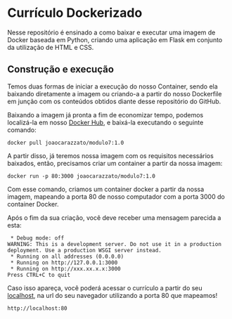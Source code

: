 # Currículo Dockerizado
Nesse repositório é ensinado a como baixar e executar uma imagem de Docker baseada em Python, criando uma aplicação em Flask em conjunto da utilização de HTML e CSS.

## Construção e execução
Temos duas formas de iniciar a execução do nosso Container, sendo ela baixando diretamente a imagem ou criando-a a partir do nosso Dockerfile em junção com os conteúdos obtidos diante desse repositório do GitHub.

Baixando a imagem já pronta a fim de economizar tempo, podemos localizá-la em nosso [Docker Hub](https://hub.docker.com/repository/docker/joaocarazzato/modulo7/tags?page=1&ordering=last_updated), e baixá-la executando o seguinte comando:
```
docker pull joaocarazzato/modulo7:1.0
```

A partir disso, já teremos nossa imagem com os requisitos necessários baixados, então, precisamos criar um container a partir da nossa imagem:
```
docker run -p 80:3000 joaocarazzato/modulo7:1.0
```
Com esse comando, criamos um container docker a partir da nossa imagem, mapeando a porta 80 de nosso computador com a porta 3000 do container Docker.

Após o fim da sua criação, você deve receber uma mensagem parecida a esta:

```
 * Debug mode: off
WARNING: This is a development server. Do not use it in a production deployment. Use a production WSGI server instead.
 * Running on all addresses (0.0.0.0)
 * Running on http://127.0.0.1:3000
 * Running on http://xxx.xx.x.x:3000
Press CTRL+C to quit
```

Caso isso apareça, você poderá acessar o currículo a partir do seu [localhost](http://localhost:80), na url do seu navegador utilizando a porta 80 que mapeamos!
```
http://localhost:80
```